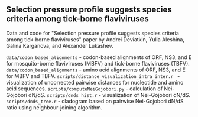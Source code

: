 ## Selection pressure profile suggests species criteria among tick-borne flaviviruses

Data and code for "Selection pressure profile suggests species criteria among tick-borne flaviviruses" paper by Andrei Deviatkin, Yulia Aleshina, Galina Karganova, and Alexander Lukashev.


`data/codon_based_alignments` - codon-based alignments of ORF, NS3, and E for mosquito-borne flaviviruses (MBFV) and tick-borne flaviviruses (TBFV).
`data/codon_based_alignments` - amino acid alignments of ORF, NS3, and E for MBFV and TBFV.
`scripts/distance_visualization_intra_inter.r ` - visualization of uncorrected pairwise distances for nucleotide and amino acid sequences.
`scripts/computeNeiGojobori.py` - calculation of Nei-Gojobori dN/dS.
`scripts/dnds_hist.r` - visualization of Nei-Gojobori dN/dS.
`scripts/dnds_tree.r` - cladogram based on pairwise Nei-Gojobori dN/dS ratio using neighbour-joining algorithm.
